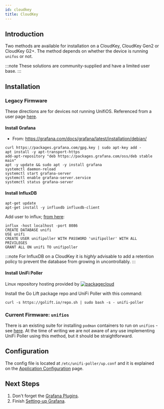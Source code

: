 ```yaml
---
id: cloudkey
title: CloudKey
---
```


## Introduction

Two methods are available for installation on a CloudKey, CloudKey Gen2 or CloudKey G2+.
The method depends on whether the device is running `unifos` or not.

:::note
These solutions are community-supplied and have a limited user base.
:::

## Installation

### Legacy Firmware

These directions are for devices not running UnifiOS.
Referenced from a user page [here](https://www.robertcampbell.dev/2020/07/installing-unifi-poller-influxdb-and.html).

#### Install Grafana

- From: https://grafana.com/docs/grafana/latest/installation/debian/

```shell
curl https://packages.grafana.com/gpg.key | sudo apt-key add -
apt install -y apt-transport-https
add-apt-repository "deb https://packages.grafana.com/oss/deb stable main"
apt -y update && sudo apt -y install grafana
systemctl daemon-reload
systemctl start grafana-server
systemctl enable grafana-server.service
systemctl status grafana-server
```

#### Install InfluxDB

```shell
apt-get update
apt-get install -y influxdb influxdb-client
```

Add user to influx; [from here](https://v2.docs.influxdata.com/v2.0/users/create-user/):

```shell
influx -host localhost -port 8086
CREATE DATABASE unifi
USE unifi
CREATE USER unifipoller WITH PASSWORD 'unifipoller' WITH ALL PRIVILEGES
GRANT ALL ON unifi TO unifipoller
```

:::note
For InfluxDB on a CloudKey it is *highly* advisable to add a retention policy to
prevent the database from growing in uncontrollably.
:::

#### Install UniFi Poller

Linux repository hosting provided by
[![packagecloud](https://docs.golift.io/integrations/packagecloud-full.png "PackageCloud.io")](http://packagecloud.io)

Install the Go Lift package repo and UniFi Poller with this command:

```shell
curl -s https://golift.io/repo.sh | sudo bash -s - unifi-poller
```

### Current Firmware: `unifios`

There is an existing suite for installing `podman` containers to run on `unifios` -
see [here](https://github.com/boostchicken/udm-utilities).  At the time of writing  we are not
aware of any use implementing UniFi Poller  using this method, but it should be straightforward.

## Configuration

The config file is located at `/etc/unifi-poller/up.conf` and
it is explained on the [Application Configuration](../install/configuration) page.

## Next Steps

1. Don't forget the [Grafana Plugins](../dependencies/grafana#plugins).
1. Finish [Setting-up Grafana](../install/grafana).
